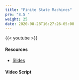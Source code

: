 ```yaml
---
title: "Finite State Machines"
pre: "8.5 "
weight: 25
date: 2020-08-28T16:27:26-05:00
---
```


{{< youtube  >}}

<!-- CIS 115: https://youtu.be/ -->

#### Resources
* [Slides](/1-cc110/08-architecture/slides/8-Computer_Architecture.pdf)

#### Video Script

